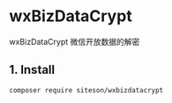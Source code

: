 wxBizDataCrypt
=============================

wxBizDataCrypt 微信开放数据的解密

## 1. Install

```bash
composer require siteson/wxbizdatacrypt
```
